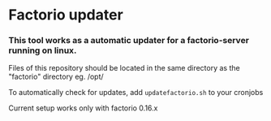 # Factorio updater

### This tool works as a automatic updater for a factorio-server running on linux.

Files of this repository should be located in the same directory as the "factorio" directory eg. /opt/

To automatically check for updates, add ``updatefactorio.sh`` to your cronjobs

Current setup works only with factorio 0.16.x
